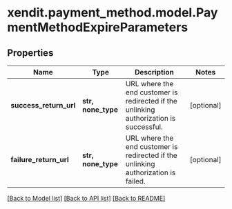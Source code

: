 # xendit.payment_method.model.PaymentMethodExpireParameters


## Properties
| Name | Type | Description | Notes |
| ------------ | ------------- | ------------- | ------------- |
| **success_return_url** | **str, none_type** | URL where the end customer is redirected if the unlinking authorization is successful. | [optional]  |
| **failure_return_url** | **str, none_type** | URL where the end customer is redirected if the unlinking authorization is failed. | [optional]  |


[[Back to Model list]](../README.md#documentation-for-models) [[Back to API list]](../README.md#documentation-for-api-endpoints) [[Back to README]](../README.md)


